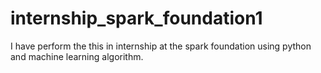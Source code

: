 # internship_spark_foundation1
I have perform the this in internship at the spark foundation using python and machine learning algorithm.
